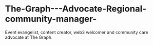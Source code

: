 # The-Graph---Advocate-Regional-community-manager-
Event evangelist, content creator, web3 welcomer and community care advocate at The Graph.
